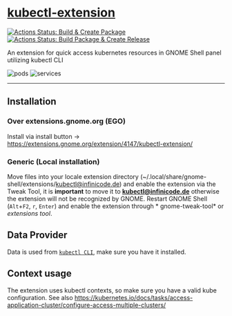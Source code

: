 # [kubectl-extension](https://extensions.gnome.org/extension/4147/kubectl-extension/)

[![Actions Status: Build & Create Package](https://github.com/cinatic/kubectl-extension/workflows/Build%20%26%20Create%20Package/badge.svg)](https://github.com/cinatic/kubectl-extension/actions?query=workflow%3A"Build+&+Create+Package")
[![Actions Status: Build Package & Create Release](https://github.com/cinatic/kubectl-extension/workflows/Build%20Package%20%26%20Create%20Release/badge.svg)](https://github.com/cinatic/kubectl-extension/actions?query=workflow%3A"Build+Package+&+Create+Release")

An extension for quick access kubernetes resources in GNOME Shell panel utilizing kubectl CLI

<img alt="pods" src="images/pods.png">
<img alt="services" src="images/services.png">

----

## Installation

### Over extensions.gnome.org (EGO)

Install via install button -> https://extensions.gnome.org/extension/4147/kubectl-extension/

### Generic (Local installation)

Move files into your locale extension directory (~/.local/share/gnome-shell/extensions/kubectl@infinicode.de) and enable
the extension via the Tweak Tool, it is **important** to move it to **kubectl@infinicode.de** otherwise the extension
will not be recognized by GNOME. Restart GNOME Shell (`Alt`+`F2`, `r`, `Enter`) and enable the extension through *
gnome-tweak-tool* or *extensions tool*.

## Data Provider

Data is used from [`kubectl CLI`](https://kubernetes.io/docs/reference/kubectl/overview/), make sure you have it
installed.

## Context usage

The extension uses kubectl contexts, so make sure you have a valid kube configuration. See
also https://kubernetes.io/docs/tasks/access-application-cluster/configure-access-multiple-clusters/
